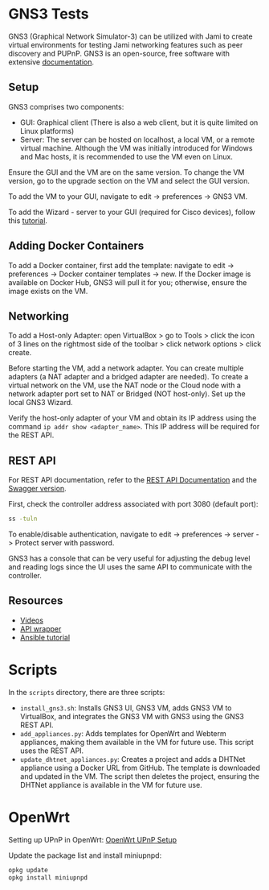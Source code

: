 # GNS3 Tests

GNS3 (Graphical Network Simulator-3) can be utilized with Jami to create virtual environments for testing Jami networking features such as peer discovery and PUPnP. GNS3 is an open-source, free software with extensive [documentation](#https://docs.gns3.com/docs/).

## Setup
GNS3 comprises two components:
- GUI: Graphical client (There is also a web client, but it is quite limited on Linux platforms)
- Server: The server can be hosted on localhost, a local VM, or a remote virtual machine. Although the VM was initially introduced for Windows and Mac hosts, it is recommended to use the VM even on Linux.

Ensure the GUI and the VM are on the same version. To change the VM version, go to the upgrade section on the VM and select the GUI version.

To add the VM to your GUI, navigate to edit -> preferences -> GNS3 VM.

To add the Wizard - server to your GUI (required for Cisco devices), follow this [tutorial](https://docs.gns3.com/docs/getting-started/setup-wizard-local-server).

## Adding Docker Containers
To add a Docker container, first add the template: navigate to edit -> preferences -> Docker container templates -> new. If the Docker image is available on Docker Hub, GNS3 will pull it for you; otherwise, ensure the image exists on the VM.

## Networking
To add a Host-only Adapter: open VirtualBox > go to Tools > click the icon of 3 lines on the rightmost side of the toolbar > click network options > click create.

Before starting the VM, add a network adapter. You can create multiple adapters (a NAT adapter and a bridged adapter are needed). To create a virtual network on the VM, use the NAT node or the Cloud node with a network adapter port set to NAT or Bridged (NOT host-only). Set up the local GNS3 Wizard.

Verify the host-only adapter of your VM and obtain its IP address using the command `ip addr show <adapter_name>`. This IP address will be required for the REST API.


## REST API
For REST API documentation, refer to the [REST API Documentation](https://gns3-server.readthedocs.io/en/stable/endpoints.html) and the [Swagger version](https://gns3-server.readthedocs.io/en/stable/endpoints.html).

First, check the controller address associated with port 3080 (default port):
```sh
ss -tuln
```
To enable/disable authentication, navigate to edit -> preferences -> server -> Protect server with password.

GNS3 has a console that can be very useful for adjusting the debug level and reading logs since the UI uses the same API to communicate with the controller.

## Resources
- [Videos](https://www.youtube.com/watch?v=Ibe3hgP8gCA)
- [API wrapper](https://github.com/davidban77/gns3fy)
- [Ansible tutorial](https://davidban77.hashnode.dev/automate-your-network-labs-with-ansible-and-gns3-part-2-ck2kprqem00asnos1l89dp07k?source=more_articles_bottom_blogs)

# Scripts
In the `scripts` directory, there are three scripts:

* `install_gns3.sh`: Installs GNS3 UI, GNS3 VM, adds GNS3 VM to VirtualBox, and integrates the GNS3 VM with GNS3 using the GNS3 REST API.
* `add_appliances.py`: Adds templates for OpenWrt and Webterm appliances, making them available in the VM for future use. This script uses the REST API.
* `update_dhtnet_appliances.py`: Creates a project and adds a DHTNet appliance using a Docker URL from GitHub. The template is downloaded and updated in the VM. The script then deletes the project, ensuring the DHTNet appliance is available in the VM for future use.

# OpenWrt
Setting up UPnP in OpenWrt: [OpenWrt UPnP Setup](https://openwrt.org/docs/guide-user/firewall/upnp/upnp_setup#setting_up_upnp_in_openwrt)

Update the package list and install miniupnpd:
```sh
opkg update
opkg install miniupnpd
```
